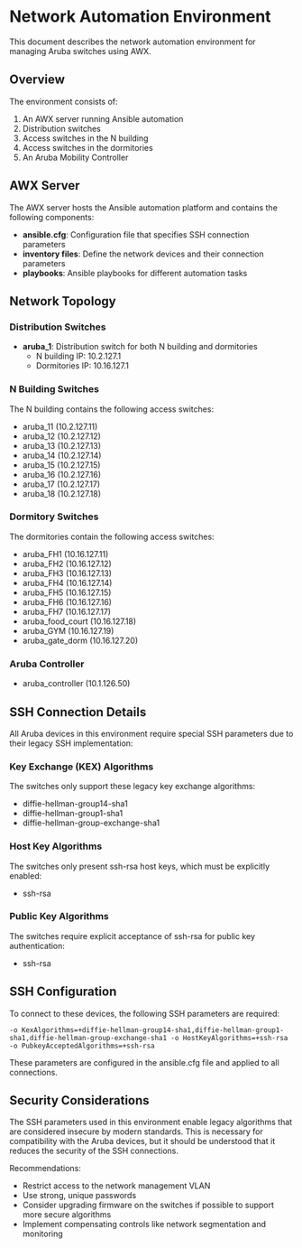 # Network Automation Environment

This document describes the network automation environment for managing Aruba switches using AWX.

## Overview

The environment consists of:

1. An AWX server running Ansible automation
2. Distribution switches
3. Access switches in the N building
4. Access switches in the dormitories
5. An Aruba Mobility Controller

## AWX Server

The AWX server hosts the Ansible automation platform and contains the following components:

- **ansible.cfg**: Configuration file that specifies SSH connection parameters
- **inventory files**: Define the network devices and their connection parameters
- **playbooks**: Ansible playbooks for different automation tasks

## Network Topology

### Distribution Switches

- **aruba_1**: Distribution switch for both N building and dormitories
  - N building IP: 10.2.127.1
  - Dormitories IP: 10.16.127.1

### N Building Switches

The N building contains the following access switches:
- aruba_11 (10.2.127.11)
- aruba_12 (10.2.127.12)
- aruba_13 (10.2.127.13)
- aruba_14 (10.2.127.14)
- aruba_15 (10.2.127.15)
- aruba_16 (10.2.127.16)
- aruba_17 (10.2.127.17)
- aruba_18 (10.2.127.18)

### Dormitory Switches

The dormitories contain the following access switches:
- aruba_FH1 (10.16.127.11)
- aruba_FH2 (10.16.127.12)
- aruba_FH3 (10.16.127.13)
- aruba_FH4 (10.16.127.14)
- aruba_FH5 (10.16.127.15)
- aruba_FH6 (10.16.127.16)
- aruba_FH7 (10.16.127.17)
- aruba_food_court (10.16.127.18)
- aruba_GYM (10.16.127.19)
- aruba_gate_dorm (10.16.127.20)

### Aruba Controller

- aruba_controller (10.1.126.50)

## SSH Connection Details

All Aruba devices in this environment require special SSH parameters due to their legacy SSH implementation:

### Key Exchange (KEX) Algorithms

The switches only support these legacy key exchange algorithms:
- diffie-hellman-group14-sha1
- diffie-hellman-group1-sha1
- diffie-hellman-group-exchange-sha1

### Host Key Algorithms

The switches only present ssh-rsa host keys, which must be explicitly enabled:
- ssh-rsa

### Public Key Algorithms

The switches require explicit acceptance of ssh-rsa for public key authentication:
- ssh-rsa

## SSH Configuration

To connect to these devices, the following SSH parameters are required:

```
-o KexAlgorithms=+diffie-hellman-group14-sha1,diffie-hellman-group1-sha1,diffie-hellman-group-exchange-sha1 -o HostKeyAlgorithms=+ssh-rsa -o PubkeyAcceptedAlgorithms=+ssh-rsa
```

These parameters are configured in the ansible.cfg file and applied to all connections.

## Security Considerations

The SSH parameters used in this environment enable legacy algorithms that are considered insecure by modern standards. This is necessary for compatibility with the Aruba devices, but it should be understood that it reduces the security of the SSH connections.

Recommendations:
- Restrict access to the network management VLAN
- Use strong, unique passwords
- Consider upgrading firmware on the switches if possible to support more secure algorithms
- Implement compensating controls like network segmentation and monitoring